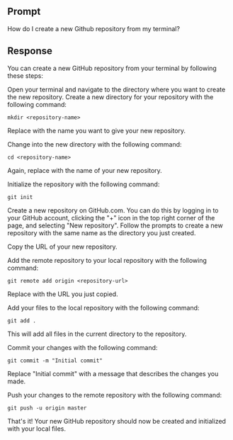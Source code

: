 ## Prompt 
How do I create a new Github repository from my terminal?

## Response
You can create a new GitHub repository from your terminal by following these steps:

Open your terminal and navigate to the directory where you want to create the new repository.
Create a new directory for your repository with the following command:

```mkdir <repository-name>```

Replace <repository-name> with the name you want to give your new repository.

Change into the new directory with the following command:

```cd <repository-name>```

Again, replace <repository-name> with the name of your new repository.

Initialize the repository with the following command:

```git init```

Create a new repository on GitHub.com. You can do this by logging in to your GitHub account, clicking the "+" icon in the top right corner of the page, and selecting "New repository". Follow the prompts to create a new repository with the same name as the directory you just created.

Copy the URL of your new repository.

Add the remote repository to your local repository with the following command:

```git remote add origin <repository-url>```

Replace <repository-url> with the URL you just copied.

Add your files to the local repository with the following command:

```git add .```

This will add all files in the current directory to the repository.

Commit your changes with the following command:

```git commit -m "Initial commit"```

Replace "Initial commit" with a message that describes the changes you made.

Push your changes to the remote repository with the following command:

```git push -u origin master```

That's it! Your new GitHub repository should now be created and initialized with your local files.